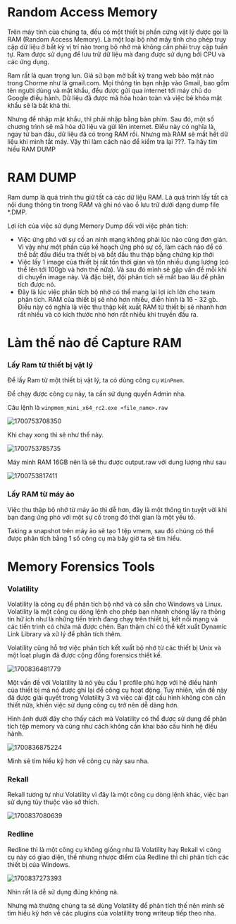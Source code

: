 # Random Access Memory

Trên máy tính của chúng ta, đều có một thiết bị phần cứng vật lý được gọi là RAM (Random Access Memory). Là một loại bộ nhớ máy tính cho phép truy cập dữ liệu ở bất kỳ vị trí nào trong bộ nhớ mà không cần phải truy cập tuần tự. Ram được sử dụng để lưu trữ dữ liệu mà đang được sử dụng bởi CPU và các ứng dụng.

Ram rất là quan trọng lun. Giả sử bạn mở bất kỳ trang web bảo mật nào trong Chorme như là gmail.com. Mọi thông tin bạn nhập vào Gmail, bao gồm tên người dùng và mật khẩu, đều được gửi qua internet tới máy chủ do Google điều hành. Dữ liệu đã được mã hóa hoàn toàn và việc bẻ khóa mật khẩu sẽ là bất khả thi.

Nhưng để nhập mật khẩu, thì phải nhập bằng bàn phím. Sau đó, một số chương trình sẽ mã hóa dữ liệu và gửi lên internet. Điều này có nghĩa là, ngay từ ban đầu, dữ liệu đã có trong RAM rồi. Nhưng mà RAM sẽ mất hết dữ liệu khi mình tắt máy. Vậy thì làm cách nào để kiểm tra lại ???. Ta hãy tìm hiểu RAM DUMP

# RAM DUMP

Ram dump là quá trình thu giữ tất cả các dữ liệu RAM. Là quá trình lấy tất cả nội dung thông tin trong RAM và ghi nó vào ổ lưu trữ dưới dạng dump file *.DMP.

Lợi ích của việc sử dụng Memory Dump đối với việc phân tích:

- Việc ứng phó với sự cố an ninh mạng không phải lúc nào cũng đơn giản. Vì vậy như một phần của kế hoạch ứng phó sự cố, làm cách nào để có thể bắt đầu điều tra thiết bị và bắt đầu thu thập bằng chứng kịp thời
- Việc lấy 1 image của thiết bị rất tốn thời gian và tốn nhiều dung lượng (có thể lên tới 100gb và hơn thế nữa). Và sau đó mình sẽ gặp vấn đề mỗi khi di chuyển image này. Và đặc biệt, đội phân tích sẽ mất bao lâu để phân tích được nó.
- Đây là lúc việc phân tích bộ nhớ có thể mang lại lợi ích lớn cho team phân tích. RAM của thiết bị sẽ nhỏ hơn nhiều, điển hình là 16 - 32 gb. Điều này có nghĩa là việc thu thập kết xuất RAM từ thiết bị sẽ nhanh hơn rất nhiều và có kích thước nhỏ hơn rất nhiều khi truyền đầu ra.

# Làm thế nào để Capture RAM

### Lấy Ram từ thiết bị vật lý

Để lấy Ram từ một thiết bị vật lý, ta có dùng công cụ ``WinPmem``.

Để chạy được công cụ này, ta cần sử dụng quyền Admin nha.

Câu lệnh là ``winpmem_mini_x64_rc2.exe <file_name>.raw``

![1700753708350](image/RAM/1700753708350.png)

Khi chạy xong thì sẽ như thế này.

![1700753785735](image/RAM/1700753785735.png)

Máy mình RAM 16GB nên là sẽ thu được output.raw với dung lượng như sau

![1700753817411](image/RAM/1700753817411.png)

### Lấy RAM từ máy ảo

Việc thu thập bộ nhớ từ máy ảo thì dễ hơn, đây là một thông tin tuyệt vời khi bạn đang ứng phó với một sự cố trong đó thời gian là một yếu tố.

Taking a snapshot trên máy ảo sẽ tạo 1 tệp vmem, sau đó chúng có thể được phân tích bằng 1 số công cụ mà bây giờ ta sẽ tìm hiểu.

# Memory Forensics Tools

### Volatility

Volatility là công cụ để phân tích bộ nhớ và có sẵn cho Windows và Linux. Volatility là một công cụ dòng lệnh cho phép bạn nhanh chóng lấy ra thông tin hữ ích như là những tiến trình đang chạy trên thiết bị, kết nối mạng và các tiến trình có chứa mã được chèn. Bạn thậm chí có thể kết xuất Dynamic Link Library và xử lý để phân tích thêm.

Volatility cũng hỗ trợ việc phân tích kết xuất bộ nhớ từ các thiết bị Unix và một loạt plugin đã được cộng đồng forensics thiết kế.

![1700836481779](image/RAM/1700836481779.png)

Một vấn đề với Volatility là nó yêu cầu 1 profile phù hợp với hệ điều hành của thiết bị mà nó được ghi lại để công cụ hoạt động. Tuy nhiên, vấn đề này đã được giải quyết trong Volatility 3 và việc cài đặt cấu hình không còn cần thiết nữa, khiến việc sử dụng công cụ trở nên dễ dàng hơn.

Hình ảnh dưới đây cho thấy cách mà Volatility có thể được sử dụng để phân tích tệp memory và cũng như cách không cần khai báo cấu hình hệ điều hành.

![1700836875224](image/RAM/1700836875224.png)

Mình sẽ tìm hiểu kỹ hơn về công cụ này sau nha.

### Rekall

Rekall tương tự như Volatility vì đây là một công cụ dòng lệnh khác, việc bạn sử dụng tùy thuộc vào sở thích.

![1700837080639](image/RAM/1700837080639.png)

### Redline

Redline thì là một công cụ không giống như là Volatility hay Rekall vì công cụ này có giao diện, thế nhưng nhược điểm của Redline thì chỉ phân tích các thiết bị của Windows.

![1700837273393](image/RAM/1700837273393.png)

Nhìn rất là dễ sử dụng đúng không nà.


Nhưng mà thường chúng ta sẽ dùng Volatility để phân tích thế nên mình sẽ tìm hiểu kỹ hơn về các plugins của volatility trong writeup tiếp theo nha.
